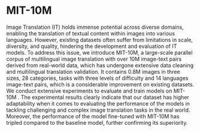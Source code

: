 # MIT-10M



Image Translation (IT) holds immense potential across diverse domains, enabling the translation of textual content within images into various languages.
However, existing datasets often suffer from limitations in scale, diversity, and quality, hindering the development and evaluation of IT models.
To address this issue, we introduce MIT-10M, a large-scale parallel corpus of multilingual image translation with over 10M image-text pairs derived from real-world data, which has undergone extensive data cleaning and multilingual translation validation. 
It contains 0.8M images in three sizes, 28 categories, tasks with three levels of difficulty and 14 languages image-text pairs, which is a considerable improvement on existing datasets.
We conduct extensive experiments to evaluate and train models on MIT-10M . 
The experimental results clearly indicate that our dataset has higher adaptability when it comes to evaluating the performance of the models in tackling challenging and complex image translation tasks in the real world. 
Moreover, the performance of the model fine-tuned with MIT-10M has tripled compared to the baseline model, further confirming its superiority.